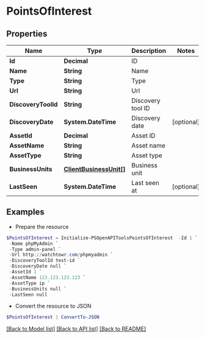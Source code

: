 # PointsOfInterest
## Properties

Name | Type | Description | Notes
------------ | ------------- | ------------- | -------------
**Id** | **Decimal** | ID | 
**Name** | **String** | Name | 
**Type** | **String** | Type | 
**Url** | **String** | Url | 
**DiscoveryToolId** | **String** | Discovery tool ID | 
**DiscoveryDate** | **System.DateTime** | Discovery date | [optional] 
**AssetId** | **Decimal** | Asset ID | 
**AssetName** | **String** | Asset name | 
**AssetType** | **String** | Asset type | 
**BusinessUnits** | [**ClientBusinessUnit[]**](ClientBusinessUnit.md) | Business unit | 
**LastSeen** | **System.DateTime** | Last seen at | [optional] 

## Examples

- Prepare the resource
```powershell
$PointsOfInterest = Initialize-PSOpenAPIToolsPointsOfInterest  -Id 1 `
 -Name phpMyAdmin `
 -Type admin-panel `
 -Url http://watchtowr.com/phpmyadmin `
 -DiscoveryToolId test-id `
 -DiscoveryDate null `
 -AssetId 1 `
 -AssetName 123.123.123.123 `
 -AssetType ip `
 -BusinessUnits null `
 -LastSeen null
```

- Convert the resource to JSON
```powershell
$PointsOfInterest | ConvertTo-JSON
```

[[Back to Model list]](../README.md#documentation-for-models) [[Back to API list]](../README.md#documentation-for-api-endpoints) [[Back to README]](../README.md)

